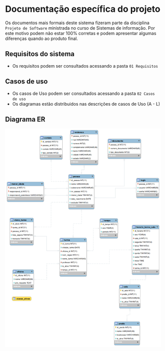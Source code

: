 # Documentação específica do projeto
Os documentos mais formais deste sistema fizeram parte da disciplina `Projeto de Software` ministrada no curso de Sistemas de informação. Por este motivo podem não estar 100% corretas e podem apresentar algumas diferenças quando ao produto final.

## Requisitos do sistema
- Os requisitos podem ser consultados acessando a pasta `01 Requisitos`

## Casos de uso
- Os casos de Uso podem ser consultados acessando a pasta `02 Casos de uso`
- Os diagramas estão distribuidos nas descrições de casos de Uso (A - L)

## Diagrama ER
![Er](Diagrama&#32;ER/diagrama_ER_CAC.png)